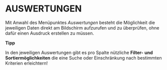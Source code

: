 # AUSWERTUNGEN

Mit Anwahl des Menüpunktes *Auswertungen* besteht die Möglichkeit die jeweiligen Daten direkt am Bildschirm aufzurufen und zu überprüfen, ohne dafür einen Ausdruck erstellen zu müssen.

**Tipp**

In den jeweiligen Auswertungen gibt es pro Spalte nützliche **Filter-** **und** **Sortiermöglichkeiten** die eine Suche oder Einschränkung nach bestimmten Kriterien erleichtern\!
